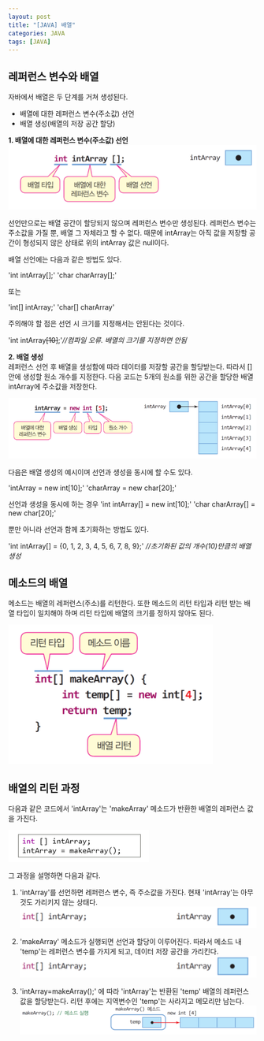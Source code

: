 ```yaml
---
layout: post
title: "[JAVA] 배열"
categories: JAVA
tags: [JAVA]
---
```


## **레퍼런스 변수와 배열**  
  
  
자바에서 배열은 두 단계를 거쳐 생성된다.
  - 배열에 대한 레퍼런스 변수(주소값) 선언
  - 배열 생성(배열의 저장 공간 할당)  
 
 
  
**1. 배열에 대한 레퍼런스 변수(주소값) 선언**  
![image1](/assets/images/JavaImages/3.png)

  선언만으로는 배열 공간이 할당되지 않으며 레퍼런스 변수만 생성된다. 레퍼런스 변수는 주소값을 가질 뿐, 배열 그 자체라고 할 수 없다. 
  때문에 intArray는 아직 값을 저장할 공간이 형성되지 않은 상태로 위의 intArray 값은 null이다.  
  
  배열 선언에는 다음과 같은 방법도 있다.
  
  'int intArray[];'
  'char charArray[];'
  
  또는
  
  'int[] intArray;'
  'char[] charArray'
   
  주의해야 할 점은 선언 시 크기를 지정해서는 안된다는 것이다.
  
  'int intArray~~[10]~~;'*//컴파일 오류. 배열의 크기를 지정하면 안됨*
  
**2. 배열 생성**  
  레퍼런스 선언 후 배열을 생성함에 따라 데이터를 저장할 공간을 할당받는다. 따라서 [] 안에 생성할 원소 개수를 지정한다. 
  다음 코드는 5개의 원소를 위한 공간을 할당한 배열 intArray에 주소값을 저장한다. 
  
  ![image2](/assets/images/JavaImages/6.png) 
  
  다음은 배열 생성의 예시이며 선언과 생성을 동시에 할 수도 있다.
  
  'intArray = new int[10];'
  'charArray = new char[20];'
  
  선언과 생성을 동시에 하는 경우
  'int intArray[] = new int[10];'
  'char charArray[] = new char[20];'
  
  뿐만 아니라 선언과 함께 초기화하는 방법도 있다.
  
  'int intArray[] = {0, 1, 2, 3, 4, 5, 6, 7, 8, 9};' *//초기화된 값의 개수(10)만큼의 배열 생성*
  
  
  
  ## **메소드의 배열**
  
  메소드는 배열의 레퍼런스(주소)를 리턴한다. 또한 메소드의 리턴 타입과 리턴 받는 배열 타입이 일치해야 하며 리턴 타입에 배열의 크기를 정하지 않아도 된다.
  
  ![image4](/assets/images/JavaImages/9.png) 
  
  
   ## **배열의 리턴 과정**
   
   다음과 같은 코드에서 'intArray'는 'makeArray' 메소드가 반환한 배열의 레퍼런스 값을 가진다.
  
  ![image5](/assets/images/JavaImages/10.png) 
  
  그 과정을 설명하면 다음과 같다.
  
  1. 'intArray'를 선언하면 레퍼런스 변수, 즉 주소값을 가진다. 현재 'intArray'는 아무것도 가리키지 않는 상태다.
    ![image6](/assets/images/JavaImages/11.png)
   
  2. 'makeArray' 메소드가 실행되면 선언과 할당이 이루어진다. 따라서 메소드 내 'temp'는 레퍼런스 변수를 가지게 되고, 데이터 저장 공간을 가리킨다.
    ![image7](/assets/images/JavaImages/11.png)
    
  3. 'intArray=makeArray();' 에 따라 'intArray'는 반환된 'temp' 배열의 레퍼런스 값을 할당받는다. 리턴 후에는 지역변수인 'temp'는 사라지고 메모리만 남는다.
    ![image8](/assets/images/JavaImages/12.png)
    
    
  
